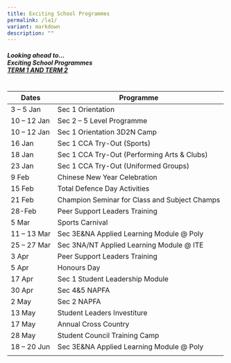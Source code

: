 ```yaml
---
title: Exciting School Programmes
permalink: /la1/
variant: markdown
description: ""
---
```

##### Looking ahead to…<br> Exciting School Programmes <br> <u>TERM 1 AND TERM 2</u><u> <br><br></u>


| Dates | Programme | 
| -------- | -------- | 
| 3 – 5 Jan  |Sec 1 Orientation  |
| 10 – 12 Jan  | Sec 2 – 5 Level Programme  |
| 10 – 12 Jan  | Sec 1 Orientation 3D2N Camp  |
| 16 Jan  | Sec 1 CCA Try-Out (Sports) |
| 18 Jan  | Sec 1 CCA Try-Out (Performing Arts &amp; Clubs) |
| 23 Jan  | Sec 1 CCA Try-Out (Uniformed Groups) |
| 9 Feb  | Chinese New Year Celebration  |
| 15 Feb  | Total Defence Day Activities  |
| 21 Feb  | Champion Seminar for Class and Subject Champs  |
| 28-Feb  | Peer Support Leaders Training  |
| 5 Mar  | Sports Carnival  |
| 11 – 13 Mar   | Sec 3E&amp;NA Applied Learning Module @ Poly  |
| 25 – 27 Mar  | Sec 3NA/NT Applied Learning Module @ ITE  |
| 3 Apr  | Peer Support Leaders Training  |
| 5 Apr  | Honours Day  |
| 17 Apr  | Sec 1 Student Leadership Module  |
| 30 Apr  | Sec 4&amp;5 NAPFA  |
| 2 May  | Sec 2 NAPFA  |
| 13 May  | Student Leaders Investiture  |
| 17 May  |Annual Cross Country  |
| 28 May  | Student Council Training Camp  |
| 18 – 20 Jun  | Sec 3E&amp;NA Applied Learning Module @ Poly  |
|  |  |